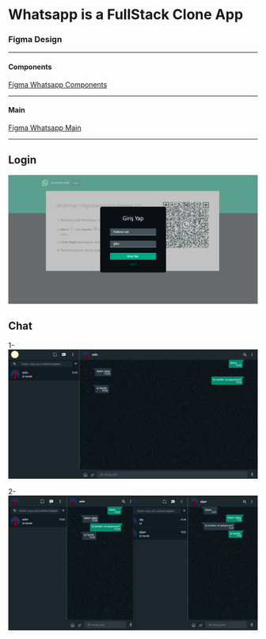 # Whatsapp is a FullStack Clone App

### Figma Design
---
#### Components
[Figma Whatsapp Components](https://www.figma.com/file/Eyjiv9t4JUVtHYTrui38eE/Whatsapp-Clone?type=design&node-id=0%3A1&mode=design&t=5HBoF64KxrdvURut-1")

---

#### Main
[Figma Whatsapp Main](https://www.figma.com/file/Eyjiv9t4JUVtHYTrui38eE/Whatsapp-Clone?type=design&node-id=1%3A4&mode=design&t=5HBoF64KxrdvURut-1)

---



## Login
![Whatsapp-Login](./repo-image/login.png)

## Chat
1-  ![Whatsapp-Chat](./repo-image/chat.png)


2- ![Whatsapp-Chat](./repo-image/with.png)